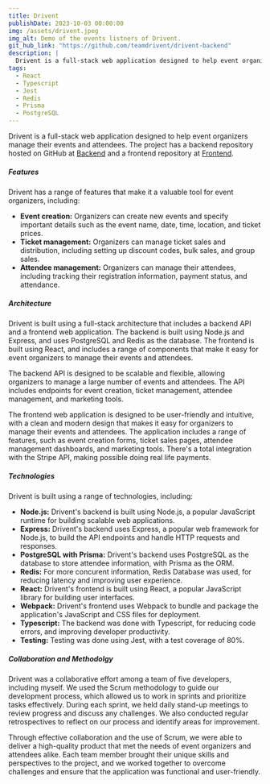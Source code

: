 ```yaml
---
title: Drivent
publishDate: 2023-10-03 00:00:00
img: /assets/drivent.jpeg
img_alt: Demo of the events listners of Drivent.
git_hub_link: "https://github.com/teamdrivent/drivent-backend"
description: |
  Drivent is a full-stack web application designed to help event organizers manage their events and attendees. The platform includes features such as event creation, ticket management, attendee management, and marketing tools. Built using Node.js, Express, Prisma, React. Drivent is a scalable and flexible white label solution for event management.
tags:
  - React
  - Typescript
  - Jest
  - Redis
  - Prisma
  - PostgreSQL
---
```


<p>Drivent is a full-stack web application designed to help event organizers manage their events and attendees. The project has a backend repository hosted on GitHub at <a href="https://github.com/teamdrivent/drivent-backend">Backend</a> and a frontend repository at <a href="https://github.com/teamdrivent/drivent-frontend">Frontend</a>.</p>
<h5>Features</h5>
<p>Drivent has a range of features that make it a valuable tool for event organizers, including:</p>
<ul>
  <li><strong>Event creation:</strong> Organizers can create new events and specify important details such as the event name, date, time, location, and ticket prices.</li>
  <li><strong>Ticket management:</strong> Organizers can manage ticket sales and distribution, including setting up discount codes, bulk sales, and group sales.</li>
  <li><strong>Attendee management:</strong> Organizers can manage their attendees, including tracking their registration information, payment status, and attendance.</li>
</ul>
<h5>Architecture</h5>
<p>Drivent is built using a full-stack architecture that includes a backend API and a frontend web application. The backend is built using Node.js and Express, and uses PostgreSQL and Redis as the database. The frontend is built using React, and includes a range of components that make it easy for event organizers to manage their events and attendees.</p>
<p>The backend API is designed to be scalable and flexible, allowing organizers to manage a large number of events and attendees. The API includes endpoints for event creation, ticket management, attendee management, and marketing tools.</p>
<p>The frontend web application is designed to be user-friendly and intuitive, with a clean and modern design that makes it easy for organizers to manage their events and attendees. The application includes a range of features, such as event creation forms, ticket sales pages, attendee management dashboards, and marketing tools. There's a total integration with the Stripe API, making possible doing real life payments.</p>
<h5>Technologies</h5>
<p>Drivent is built using a range of technologies, including:</p>
<ul>
  <li><strong>Node.js:</strong> Drivent's backend is built using Node.js, a popular JavaScript runtime for building scalable web applications.</li>
  <li><strong>Express:</strong> Drivent's backend uses Express, a popular web framework for Node.js, to build the API endpoints and handle HTTP requests and responses.</li>
  <li><strong>PostgreSQL with Prisma:</strong> Drivent's backend uses PostgreSQL as the database to store attendee information, with Prisma as the ORM.</li>
  <li><strong>Redis:</strong> For more concurent information, Redis Database was used, for reducing latency and improving user experience.</li>
  <li><strong>React:</strong> Drivent's frontend is built using React, a popular JavaScript library for building user interfaces.</li>
  <li><strong>Webpack:</strong> Drivent's frontend uses Webpack to bundle and package the application's JavaScript and CSS files for deployment.</li>
  <li><strong>Typescript:</strong> The backend was done with Typescript, for reducing code errors, and improving developer productivity.</li>
    <li><strong>Testing:</strong> Testing was done using Jest, with a test coverage of 80%.</li>
</ul>
<h5>Collaboration and Methodolgy</h5>
Drivent was a collaborative effort among a team of five developers, including myself. We used the Scrum methodology to guide our development process, which allowed us to work in sprints and prioritize tasks effectively. During each sprint, we held daily stand-up meetings to review progress and discuss any challenges. We also conducted regular retrospectives to reflect on our process and identify areas for improvement.

Through effective collaboration and the use of Scrum, we were able to deliver a high-quality product that met the needs of event organizers and attendees alike. Each team member brought their unique skills and perspectives to the project, and we worked together to overcome challenges and ensure that the application was functional and user-friendly.

